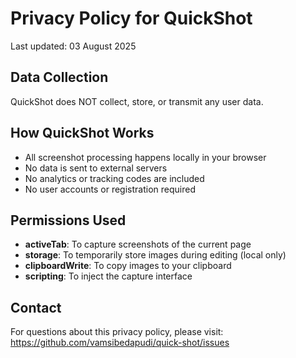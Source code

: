 # Privacy Policy for QuickShot

Last updated: 03 August 2025

## Data Collection
QuickShot does NOT collect, store, or transmit any user data.

## How QuickShot Works
- All screenshot processing happens locally in your browser
- No data is sent to external servers
- No analytics or tracking codes are included
- No user accounts or registration required

## Permissions Used
- **activeTab**: To capture screenshots of the current page
- **storage**: To temporarily store images during editing (local only)
- **clipboardWrite**: To copy images to your clipboard
- **scripting**: To inject the capture interface

## Contact
For questions about this privacy policy, please visit:
https://github.com/vamsibedapudi/quick-shot/issues
